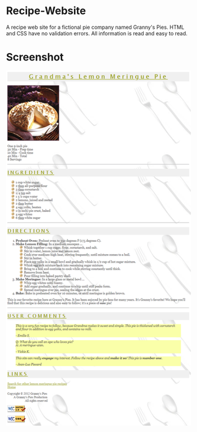 # Recipe-Website
A recipe web site for a fictional pie company named Granny's Pies. HTML and CSS have no validation errors. All information is read and easy to read.

# Screenshot
![Example](Screenshots/Screenshot1.PNG)

